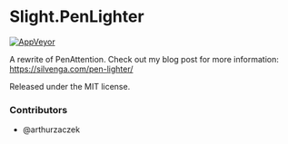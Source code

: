 # Slight.PenLighter

[![AppVeyor](https://img.shields.io/appveyor/ci/Silvenga/slight-penlighter.svg?maxAge=2592000&style=flat-square)](https://ci.appveyor.com/project/Silvenga/slight-penlighter)

A rewrite of PenAttention. Check out my blog post for more information: https://silvenga.com/pen-lighter/

Released under the MIT license. 

### Contributors

* @arthurzaczek